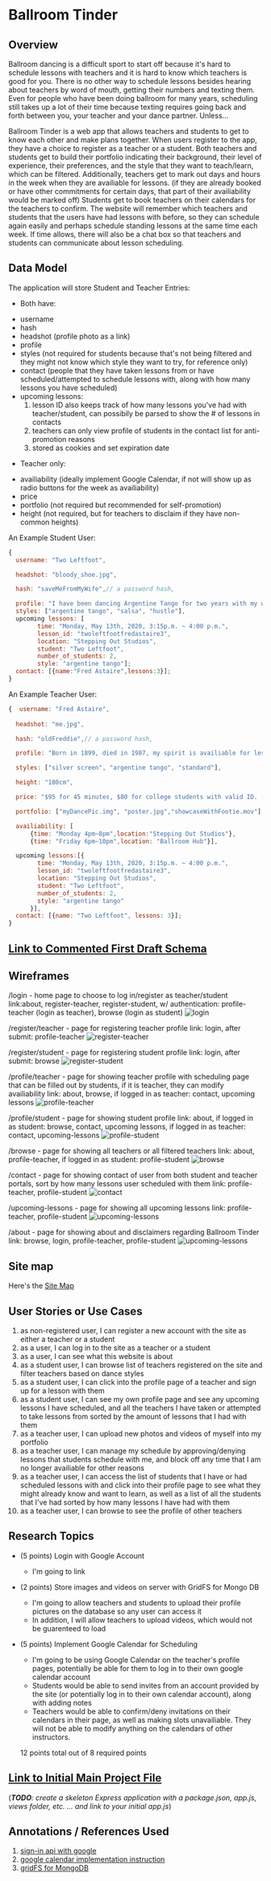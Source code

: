# Ballroom Tinder 

## Overview

Ballroom dancing is a difficult sport to start off because it's hard to schedule lessons with teachers and it is hard to know which teachers is good for you. There is no other way to schedule lessons besides hearing about teachers by word of mouth, getting their numbers and texting them. Even for people who have been doing ballroom for many years, scheduling still takes up a lot of their time because texting requires going back and forth between you, your teacher and your dance partner. Unless...

Ballroom Tinder is a web app that allows teachers and students to get to know each other and make plans together. When users register to the app, they have a choice to register as a teacher or a student. Both teachers and students get to build their portfolio indicating their background, their level of experience, their preferences, and the style that they want to teach/learn, which can be filtered. Additionally, teachers get to mark out days and hours in the week when they are availiable for lessons. (if they are already booked or have other commitments for certain days, that part of their availiability would be marked off) Students get to book teachers on their calendars for the teachers to confirm. The website will remember which teachers and students that the users have had lessons with before, so they can schedule again easily and perhaps schedule standing lessons at the same time each week. If time allows, there will also be a chat box so that teachers and students can communicate about lesson scheduling.



## Data Model

The application will store Student and Teacher Entries:

* Both have:
- username
- hash
- headshot (profile photo as a link)
- profile
- styles (not required for students because that's not being filtered and they might not know which style they want to try, for reference only)
- contact (people that they have taken lessons from or have scheduled/attempted to schedule lessons with, along with how many lessons you have scheduled)
- upcoming lessons: 
  1. lesson ID also keeps track of how many lessons you've had with teacher/student, can possibily be parsed to show the # of lessons in contacts
  2. teachers can only view profile of students in the contact list for anti-promotion reasons
  3. stored as cookies and set expiration date

* Teacher only:
- availiability (ideally implement Google Calendar, if not will show up as radio buttons for the week as availiability)
- price
- portfolio (not required but recommended for self-promotion)
- height (not required, but for teachers to disclaim if they have non-common heights)



An Example Student User:

```javascript
{
  username: "Two Leftfoot",

  headshot: "bloody_shoe.jpg",

  hash: "saveMeFromMyWife",// a password hash,

  profile: "I have been dancing Argentine Tango for two years with my wife, and I still step on her foot a lot when we dance. Looking for a teacher to fix that",
  styles: ["argentine tango", "salsa", "hustle"],
  upcoming lessons: [
        time: "Monday, May 13th, 2020, 3:15p.m. ~ 4:00 p.m.",
        lesson_id: "twoleftfootfredastaire3",
        location: "Stepping Out Studios", 
        student: "Two Leftfoot",
        number_of_students: 2,
        style: "argentine tango"];
  contact: [{name:"Fred Astaire",lessons:3}];
}
```

An Example Teacher User:

```javascript
{  username: "Fred Astaire",
  
  headshot: "me.jpg",

  hash: "oldFreddie",// a password hash,

  profile: "Born in 1899, died in 1987, my spirit is availiable for lessons. Appeared in many iconic movies. **NOTE** Ladies please bring your ballroom shoes to lessons. Latin heels not accepted.",

  styles: ["silver screen", "argentine tango", "standard"],

  height: "180cm",

  price: "$95 for 45 minutes, $80 for college students with valid ID. (floor fee not included)",

  portfolio: ["myDancePic.img", "poster.jpg","showcaseWithFootie.mov"],

  availiability: [
      {time: "Monday 4pm~8pm",location:"Stepping Out Studios"},
      {time: "Friday 6pm~10pm",location: "Ballroom Hub"}],

  upcoming lessons:[{
        time: "Monday, May 13th, 2020, 3:15p.m. ~ 4:00 p.m.",
        lesson_id: "twoleftfootfredastaire3",
        location: "Stepping Out Studios", 
        student: "Two Leftfoot",
        number_of_students: 2,
        style: "argentine tango"
      }],
  contact: [{name: "Two Leftfoot", lessons: 3}];
}
```


## [Link to Commented First Draft Schema](src/db.js) 


## Wireframes

/login - home page to choose to log in/register as teacher/student
link:about, register-teacher, register-student, w/ authentication: profile-teacher (login as teacher), browse (login as student)
![login](documentation/login.jpeg)

/register/teacher - page for registering teacher profile
link: login, after submit: profile-teacher
![register-teacher](documentation/register-teacher.jpeg)

/register/student - page for registering student profile
link: login, after submit: browse
![register-student](documentation/register-student.jpeg)

/profile/teacher - page for showing teacher profile with scheduling page that can be filled out by students, if it is teacher, they can modify availiability
link: about, browse, if logged in as teacher: contact, upcoming lessons
![profile-teacher](documentation/profile-teacher.jpeg)

/profile/student - page for showing student profile
link: about, 
      if logged in as student: browse, contact, upcoming lessons,
      if logged in as teacher: contact, upcoming-lessons
![profile-student](documentation/profile-student.jpeg)

/browse - page for showing all teachers or all filtered teachers
link: about, profile-teacher, if logged in as student: profile-student
![browse](documentation/browse.jpeg)

/contact - page for showing contact of user from both student and teacher portals, sort by how many lessons user scheduled with them
link: profile-teacher, profile-student
![contact](documentation/contact.jpeg)

/upcoming-lessons - page for showing all upcoming lessons
link: profile-teacher, profile-student
![upcoming-lessons](documentation/upcoming-lessons.jpeg)

/about - page for showing about and disclaimers regarding Ballroom Tinder
link: browse, login, profile-teacher, profile-student
![upcoming-lessons](documentation/about.jpeg)



## Site map

Here's the [Site Map](documentation/site-map.jpeg)

## User Stories or Use Cases

1. as non-registered user, I can register a new account with the site as either a teacher or a student
2. as a user, I can log in to the site as a teacher or a student
3. as a user, I can see what this website is about
4. as a student user, I can browse list of teachers registered on the site and filter teachers based on dance styles
5. as a student user, I can click into the profile page of a teacher and sign up for a lesson with them
6. as a student user, I can see my own profile page and see any upcoming lessons I have scheduled, and all the teachers I have taken or attempted to take lessons from sorted by the amount of lessons that I had with them
7. as a teacher user, I can upload new photos and videos of myself into my portfolio
8. as a teacher user, I can manage my schedule by approving/denying lessons that students schedule with me, and block off any time that I am no longer availiable for other reasons
9. as a teacher user, I can access the list of students that I have or had scheduled lessons with and click into their profile page to see what they might already know and want to learn, as well as a list of all the students that I've had sorted by how many lessons I have had with them
10. as a teacher user, I can browse to see the profile of other teachers

## Research Topics


* (5 points) Login with Google Account
    * I'm going to link 
* (2 points) Store images and videos on server with GridFS for Mongo DB
    * I'm going to allow teachers and students to upload their profile pictures on the database so any user can access it
    * In addition, I will allow teachers to upload videos, which would not be guarenteed to load
* (5 points) Implement Google Calendar for Scheduling
  * I'm going to be using Google Calendar on the teacher's profile pages, potentially be able for them to log in to their own google calendar account
  * Students would be able to send invites from an account provided by the site (or potentially log in to their own calendar account), along with adding notes
  * Teachers would be able to confirm/deny invitations on their calendars in their page, as well as making slots unavailiable. They will not be able to modify anything on the calendars of other instructors.

  12 points total out of 8 required points


## [Link to Initial Main Project File](src/app.js) 

(___TODO__: create a skeleton Express application with a package.json, app.js, views folder, etc. ... and link to your initial app.js_)

## Annotations / References Used


1. [sign-in api with google](https://developers.google.com/identity/sign-in/web/sign-in)
2. [google calendar implementation instruction](https://developers.google.com/calendar)
3. [gridFS for MongoDB](
https://www.youtube.com/watch?v=EVIGIcm7o2w)

